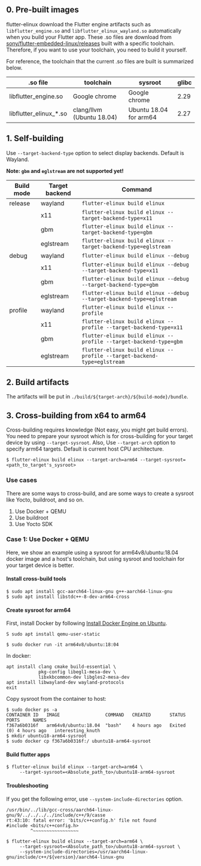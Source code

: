 ## 0. Pre-built images
flutter-elinux download the Flutter engine artifacts such as `libflutter_engine.so` and `libflutter_elinux_wayland.so` automatically when you build your Flutter app. These .so files are download from [sony/flutter-embedded-linux/releases](https://github.com/sony/flutter-embedded-linux/releases) built with a specific toolchain. Therefore, if you want to use your toolchain, you need to build it yourself.

For reference, the toolchain that the current .so files are built is summarized below.

| .so file  | toolchain | sysroot | glibc |
| --------- | --------- | ------- | ----- |
| libflutter_engine.so | Google chrome | Google chrome | 2.29 |
| libflutter_elinux_*.so | clang/llvm (Ubuntu 18.04) | Ubuntu 18.04 for arm64 | 2.27 |

## 1. Self-building
Use `--target-backend-type` option to select display backends. Default is Wayland.

**Note: `gbm` and `eglstream` are not supported yet!**

|Build mode |Target backend| Command |
| --------- | ------------ | ------- |
| release   | wayland      | `flutter-elinux build elinux` |
|           | x11          | `flutter-elinux build elinux --target-backend-type=x11` |
|           | gbm          | `flutter-elinux build elinux --target-backend-type=gbm` |
|           | eglstream    | `flutter-elinux build elinux --target-backend-type=eglstream` |
| debug     | wayland      | `flutter-elinux build elinux --debug` |
|           | x11          | `flutter-elinux build elinux --debug --target-backend-type=x11` |
|           | gbm          | `flutter-elinux build elinux --debug --target-backend-type=gbm` |
|           | eglstream    | `flutter-elinux build elinux --debug --target-backend-type=eglstream` |
| profile   | wayland      | `flutter-elinux build elinux --profile` |
|           | x11          | `flutter-elinux build elinux --profile --target-backend-type=x11` |
|           | gbm          | `flutter-elinux build elinux --profile --target-backend-type=gbm` |
|           | eglstream    | `flutter-elinux build elinux --profile --target-backend-type=eglstream` |

## 2. Build artifacts
The artifacts will be put in `./build/${target-arch}/${build-mode}/bundle`.

## 3. Cross-building from x64 to arm64
Cross-building requires knowledge (Not easy, you might get build errors). You need to prepare your sysroot which is for cross-building for your target device by using `--target-sysroot`. Also, Use `--target-arch` option to specify arm64 targets. Default is current host CPU architecture. 

```Shell
$ flutter-elinux build elinux --target-arch=arm64 --target-sysroot=<path_to_target's_sysroot>
```

### Use cases
There are some ways to cross-build, and are some ways to create a sysroot like Yocto, buildroot, and so on.
1. Use Docker + QEMU
2. Use buildroot
3. Use Yocto SDK

### Case 1: Use Docker + QEMU
Here, we show an example using a sysroot for arm64v8/ubuntu:18.04 docker image and a host's toolchain, but using sysroot and toolchain for your target device is better.

#### Install cross-build tools
```Shell
$ sudo apt install gcc-aarch64-linux-gnu g++-aarch64-linux-gnu
$ sudo apt install libstdc++-8-dev-arm64-cross
```

#### Create sysroot for arm64
First, install Docker by following [Install Docker Engine on Ubuntu](https://docs.docker.com/engine/install/ubuntu/).

```Shell
S sudo apt install qemu-user-static
```

```Shell
$ sudo docker run -it arm64v8/ubuntu:18:04
```

In docker:
```Shell
apt install clang cmake build-essential \
            pkg-config libegl1-mesa-dev \
            libxkbcommon-dev libgles2-mesa-dev
apt install libwayland-dev wayland-protocols
exit
```

Copy sysroot from the container to host:
```Shell
$ sudo docker ps -a
CONTAINER ID   IMAGE                 COMMAND   CREATED       STATUS                   PORTS     NAMES
f367a6b0316f   arm64v8/ubuntu:18.04  "bash"    4 hours ago   Exited (0) 4 hours ago   interesting_knuth
$ mkdir ubuntu18-arm64-sysroot
$ sudo docker cp f367a6b0316f:/ ubuntu18-arm64-sysroot
```

#### Build flutter apps
```Shell
$ flutter-elinux build elinux --target-arch=arm64 \
     --target-sysroot=<Absolute_path_to>/ubuntu18-arm64-sysroot
```

#### Troubleshooting
If you get the following error, use `--system-include-directories` option.
```
/usr/bin/../lib/gcc-cross/aarch64-linux-gnu/9/../../../../include/c++/9/casse
rt:43:10: fatal error: 'bits/c++config.h' file not found
#include <bits/c++config.h>
         ^~~~~~~~~~~~~~~~~~
```

```Shell
$ flutter-elinux build elinux --target-arch=arm64 \
     --target-sysroot=<Absolute_path_to>/ubuntu18-arm64-sysroot \
     --system-include-directories=/usr/aarch64-linux-gnu/include/c++/${version}/aarch64-linux-gnu
```
